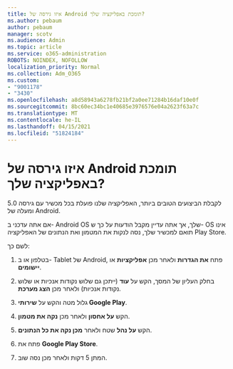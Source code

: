 ```yaml
---
title: איזו גירסה של Android תומכת באפליקציה שלך?
ms.author: pebaum
author: pebaum
manager: scotv
ms.audience: Admin
ms.topic: article
ms.service: o365-administration
ROBOTS: NOINDEX, NOFOLLOW
localization_priority: Normal
ms.collection: Adm_O365
ms.custom:
- "9001178"
- "3430"
ms.openlocfilehash: a8d58943a6278fb21bf2a0ee71284b16daf10e0f
ms.sourcegitcommit: 8bc60ec34bc1e40685e3976576e04a2623f63a7c
ms.translationtype: MT
ms.contentlocale: he-IL
ms.lasthandoff: 04/15/2021
ms.locfileid: "51824184"
---
```

# <a name="what-version-of-android-does-your-app-support"></a>איזו גירסה של Android תומכת באפליקציה שלך?

לקבלת הביצועים הטובים ביותר, האפליקציה שלנו פועלת בכל מכשיר עם גירסה 5.0 ומעלה של Android.

אם אתה עדכני ב- Android OS שלך, אך אתה עדיין מקבל הודעות על כך ש- OS אינו תואם למכשיר שלך, נסה לנקות את המטמון ואת הנתונים של האפליקציה Play Store.

לשם כך: 

1. בטלפון או ב- Tablet של Android, פתח **את הגדרות** ולאחר מכן **אפליקציות** או **יישומים**.

2. בחלק העליון של המסך, הקש על **עוד** (ייתכן גם שלוש נקודות אנכיות או שלוש נקודות אנכיות) ולאחר מכן **הצג מערכת**. 

3. גלול מטה והקש על **שירותי Google Play**. 

4. הקש **על אחסון** ולאחר מכן **נקה את מטמון**. 

5. הקש **על נהל** שטח ולאחר **מכן נקה את כל הנתונים**. 

6. פתח את **Google Play Store**. 

7. המתן 5 דקות ולאחר מכן נסה שוב. 